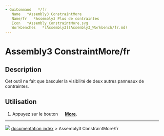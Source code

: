```yaml
---
- GuiCommand   */fr
   Name   *Assembly3 ConstraintMore
   Name/fr   *Assembly3 Plus de contraintes
   Icon   *Assembly_ConstraintMore.svg
   Workbenches   *[Assembly3](Assembly3_Workbench/fr.md)
---
```


# Assembly3 ConstraintMore/fr

## Description

Cet outil ne fait que basculer la visibilité de deux autres panneaux de contraintes.

## Utilisation

1.  Appuyez sur le bouton **<img src="images/Assembly_ConstraintMore.svg" width=16px> [More](Assembly3_ConstraintMore/fr.md)**.



---
![](images/Right_arrow.png) [documentation index](../README.md) > Assembly3 ConstraintMore/fr
